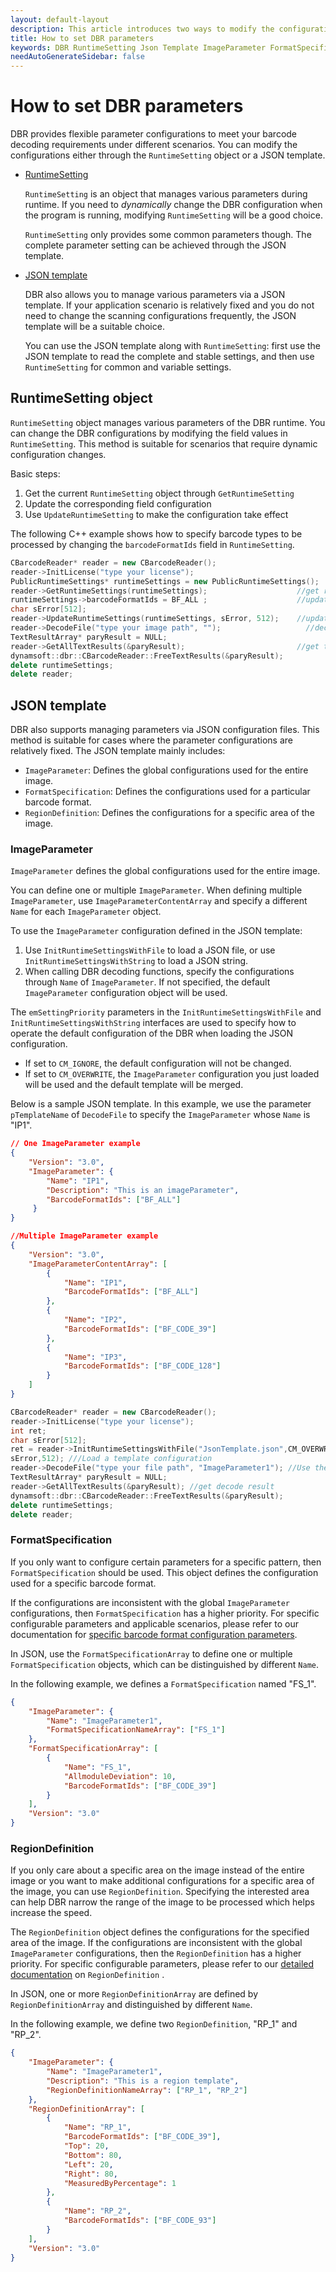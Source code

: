 ```yaml
---   
layout: default-layout
description: This article introduces two ways to modify the configuration DBR RuntimeSetting and Json template, and their syntax rules
title: How to set DBR parameters 
keywords: DBR RuntimeSetting Json Template ImageParameter FormatSpecification
needAutoGenerateSidebar: false
---
```


# How to set DBR parameters 

DBR provides flexible parameter configurations to meet your barcode decoding requirements under different scenarios. You can modify the configurations either through the `RuntimeSetting` object or a JSON template. 

- [RuntimeSetting](#RuntimeSetting-object)  
 
  `RuntimeSetting` is an object that manages various parameters during runtime. If you need to *dynamically* change the DBR configuration when the program is running, modifying `RuntimeSetting` will be a good choice. 

  `RuntimeSetting` only provides some common parameters though. The complete parameter setting can be achieved through the JSON template. 

- [JSON template](#JSON-template)

  DBR also allows you to manage various parameters via a JSON template. If your application scenario is relatively fixed and you do not need to change the scanning configurations frequently, the JSON template will be a suitable choice. 

  You can use the JSON template along with `RuntimeSetting`: first use the JSON template to read the complete and stable settings, and then use `RuntimeSetting` for common and variable settings. 

## RuntimeSetting object 

`RuntimeSetting` object manages various parameters of the DBR runtime. You can change the DBR configurations by modifying the field values in `RuntimeSetting`. This method is suitable for scenarios that require dynamic configuration changes. 

Basic steps:

1. Get the current `RuntimeSetting` object through `GetRuntimeSetting` 
2. Update the corresponding field configuration
3. Use  `UpdateRuntimeSetting`  to make the configuration take effect

The following C++ example shows how to specify barcode types to be processed by changing the `barcodeFormatIds` field in `RuntimeSetting`.  

```c++
CBarcodeReader* reader = new CBarcodeReader();   
reader->InitLicense("type your license");  
PublicRuntimeSettings* runtimeSettings = new PublicRuntimeSettings();   
reader->GetRuntimeSettings(runtimeSettings);                    //get runtime settings
runtimeSettings->barcodeFormatIds = BF_ALL ;                    //update the parameter. BF_ALL means all barcode formats    
char sError[512];   
reader->UpdateRuntimeSettings(runtimeSettings, sError, 512);    //update runtime settings 
reader->DecodeFile("type your image path", "");                   //decode
TextResultArray* paryResult = NULL;   
reader->GetAllTextResults(&paryResult);                         //get the decode result   
dynamsoft::dbr::CBarcodeReader::FreeTextResults(&paryResult);   
delete runtimeSettings;   
delete reader;  
```

## JSON template 

DBR also supports managing parameters via JSON configuration files. This method is suitable for cases where the parameter configurations are relatively fixed. The JSON template mainly includes:

- `ImageParameter`: Defines the global configurations used for the entire image.
- `FormatSpecification`: Defines the configurations used for a particular barcode format. 
- `RegionDefinition`: Defines the configurations for a specific area of the image. 

### ImageParameter   

`ImageParameter` defines the global configurations used for the entire image. 

You can define one or multiple `ImageParameter`. When defining multiple `ImageParameter`, use `ImageParameterContentArray` and specify a different `Name` for each `ImageParameter` object. 

To use the `ImageParameter` configuration defined in the JSON template:

1. Use `InitRuntimeSettingsWithFile` to load a JSON file, or use `InitRuntimeSettingsWithString` to load a JSON string.
2. When calling DBR decoding functions, specify the configurations through `Name` of `ImageParameter`. 
  If not specified, the default `ImageParameter` configuration object will be used. 

The `emSettingPriority` parameters in the `InitRuntimeSettingsWithFile` and `InitRuntimeSettingsWithString` interfaces are used to specify how to operate the default configuration of the DBR when loading the JSON configuration. 

- If set to `CM_IGNORE`, the default configuration will not be changed. 
- If set to `CM_OVERWRITE`, the `ImageParameter` configuration you just loaded will be used and the default template will be merged. 

Below is a sample JSON template. In this example, we use the parameter `pTemplateName` of `DecodeFile` to specify the `ImageParameter` whose `Name` is "IP1".

```json
// One ImageParameter example 
{
    "Version": "3.0",
    "ImageParameter": {                   
        "Name": "IP1",
        "Description": "This is an imageParameter", 
        "BarcodeFormatIds": ["BF_ALL"]
     }
}
```
```json
//Multiple ImageParameter example 
{
    "Version": "3.0", 
    "ImageParameterContentArray": [                        
        {
            "Name": "IP1",              
            "BarcodeFormatIds": ["BF_ALL"]
        }, 
        {
            "Name": "IP2",                
            "BarcodeFormatIds": ["BF_CODE_39"]
        }, 
        {
            "Name": "IP3",                  
            "BarcodeFormatIds": ["BF_CODE_128"]
        }
    ]
}
``` 

```c++
CBarcodeReader* reader = new CBarcodeReader();         
reader->InitLicense("type your license");        
int ret; 
char sError[512];         
ret = reader->InitRuntimeSettingsWithFile("JsonTemplate.json",CM_OVERWRITE,
sError,512); ///Load a template configuration 
reader->DecodeFile("type your file path", "ImageParameter1"); //Use the configuration with the Name "IP1"    
TextResultArray* paryResult = NULL;         
reader->GetAllTextResults(&paryResult); //get decode result     
dynamsoft::dbr::CBarcodeReader::FreeTextResults(&paryResult);         
delete runtimeSettings;         
delete reader;
```

### FormatSpecification

If you only want to configure certain parameters for a specific pattern, then `FormatSpecification` should be used. This object defines the configuration used for a specific barcode format. 

If the configurations are inconsistent with the global `ImageParameter` configurations, then `FormatSpecification` has a higher priority. For specific configurable parameters and applicable scenarios, please refer to our documentation for [specific barcode format configuration parameters][2]. 

In JSON, use the `FormatSpecificationArray` to define one or multiple `FormatSpecification` objects, which can be distinguished by different `Name`. 
 
In the following example, we defines a `FormatSpecification` named "FS_1". 

```json
{
    "ImageParameter": {
        "Name": "ImageParameter1",
        "FormatSpecificationNameArray": ["FS_1"]
    }, 
    "FormatSpecificationArray": [
        {
            "Name": "FS_1",
            "AllmoduleDeviation": 10, 
            "BarcodeFormatIds": ["BF_CODE_39"]
        }
    ],
    "Version": "3.0"
}
```

### RegionDefinition

If you only care about a specific area on the image instead of the entire image or you want to make additional configurations for a specific area of the image, you can use `RegionDefinition`. Specifying the interested area can help DBR narrow the range of the image to be processed which helps increase the speed. 

The `RegionDefinition` object defines the configurations for the specified area of the image. If the configurations are inconsistent with the global `ImageParameter`  configurations, then the `RegionDefinition` has a higher priority. For specific configurable parameters, please refer to our [detailed documentation][1] on `RegionDefinition` . 

In JSON, one or more `RegionDefinitionArray` are defined by `RegionDefinitionArray` and distinguished by different `Name`.  

In the following example, we define two `RegionDefinition`, "RP_1" and "RP_2". 

```json
{
    "ImageParameter": {
        "Name": "ImageParameter1",
        "Description": "This is a region template", 
        "RegionDefinitionNameArray": ["RP_1", "RP_2"]
    },  
    "RegionDefinitionArray": [
        {
            "Name": "RP_1",  
            "BarcodeFormatIds": ["BF_CODE_39"], 
            "Top": 20, 
            "Bottom": 80, 
            "Left": 20, 
            "Right": 80, 
            "MeasuredByPercentage": 1
        }, 
        {
            "Name": "RP_2",
            "BarcodeFormatIds": ["BF_CODE_93"]
        }
    ], 
    "Version": "3.0"
}
```

[1]:manually-define-region-of-interest.html
[2]:format-specification.html




